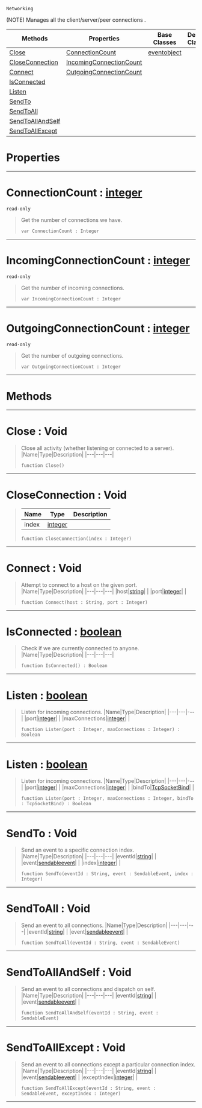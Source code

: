  `Networking`

(NOTE) Manages all the client/server/peer connections .

|Methods|Properties|Base Classes|Derived Classes|
|---|---|---|---|
|[ Close](https://github.com/zeroengineteam/ZeroDocs/blob/master/code_reference/class_reference/tcpsocket.markdown#close-void)|[ ConnectionCount](https://github.com/zeroengineteam/ZeroDocs/blob/master/code_reference/class_reference/tcpsocket.markdown#connectioncount-zero-eng)|[eventobject](https://github.com/zeroengineteam/ZeroDocs/blob/master/code_reference/class_reference/eventobject.markdown)| |
|[ CloseConnection](https://github.com/zeroengineteam/ZeroDocs/blob/master/code_reference/class_reference/tcpsocket.markdown#closeconnection-void)|[ IncomingConnectionCount](https://github.com/zeroengineteam/ZeroDocs/blob/master/code_reference/class_reference/tcpsocket.markdown#incomingconnectioncount)| | |
|[ Connect](https://github.com/zeroengineteam/ZeroDocs/blob/master/code_reference/class_reference/tcpsocket.markdown#connect-void)|[ OutgoingConnectionCount](https://github.com/zeroengineteam/ZeroDocs/blob/master/code_reference/class_reference/tcpsocket.markdown#outgoingconnectioncount)| | |
|[ IsConnected](https://github.com/zeroengineteam/ZeroDocs/blob/master/code_reference/class_reference/tcpsocket.markdown#isconnected-zero-engine)| | | |
|[ Listen](https://github.com/zeroengineteam/ZeroDocs/blob/master/code_reference/class_reference/tcpsocket.markdown#listen-zero-engine-docum)| | | |
|[ SendTo](https://github.com/zeroengineteam/ZeroDocs/blob/master/code_reference/class_reference/tcpsocket.markdown#sendto-void)| | | |
|[ SendToAll](https://github.com/zeroengineteam/ZeroDocs/blob/master/code_reference/class_reference/tcpsocket.markdown#sendtoall-void)| | | |
|[ SendToAllAndSelf](https://github.com/zeroengineteam/ZeroDocs/blob/master/code_reference/class_reference/tcpsocket.markdown#sendtoallandself-void)| | | |
|[ SendToAllExcept](https://github.com/zeroengineteam/ZeroDocs/blob/master/code_reference/class_reference/tcpsocket.markdown#sendtoallexcept-void)| | | |


 #  Properties


---  
 #  ConnectionCount : [integer](https://github.com/zeroengineteam/ZeroDocs/blob/master/code_reference/nada_base_types/integer.markdown)

 `read-only`

> Get the number of connections we have.
> ``` lang=cpp, name=Nada
> var ConnectionCount : Integer


---  
 #  IncomingConnectionCount : [integer](https://github.com/zeroengineteam/ZeroDocs/blob/master/code_reference/nada_base_types/integer.markdown)

 `read-only`

> Get the number of incoming connections.
> ``` lang=cpp, name=Nada
> var IncomingConnectionCount : Integer


---  
 #  OutgoingConnectionCount : [integer](https://github.com/zeroengineteam/ZeroDocs/blob/master/code_reference/nada_base_types/integer.markdown)

 `read-only`

> Get the number of outgoing connections.
> ``` lang=cpp, name=Nada
> var OutgoingConnectionCount : Integer


---  
 #  Methods


---  
 #  Close : Void

> Close all activity (whether listening or connected to a server).
> |Name|Type|Description|
> |---|---|---|
> ``` lang=cpp, name=Nada
> function Close()
> ``` 


---  
 #  CloseConnection : Void

> 
> |Name|Type|Description|
> |---|---|---|
> |index|[integer](https://github.com/zeroengineteam/ZeroDocs/blob/master/code_reference/nada_base_types/integer.markdown)| |
> ``` lang=cpp, name=Nada
> function CloseConnection(index : Integer)
> ``` 


---  
 #  Connect : Void

> Attempt to connect to a host on the given port.
> |Name|Type|Description|
> |---|---|---|
> |host|[string](https://github.com/zeroengineteam/ZeroDocs/blob/master/code_reference/nada_base_types/string.markdown)| |
> |port|[integer](https://github.com/zeroengineteam/ZeroDocs/blob/master/code_reference/nada_base_types/integer.markdown)| |
> ``` lang=cpp, name=Nada
> function Connect(host : String, port : Integer)
> ``` 


---  
 #  IsConnected : [boolean](https://github.com/zeroengineteam/ZeroDocs/blob/master/code_reference/nada_base_types/boolean.markdown)

> Check if we are currently connected to anyone.
> |Name|Type|Description|
> |---|---|---|
> ``` lang=cpp, name=Nada
> function IsConnected() : Boolean
> ``` 


---  
 #  Listen : [boolean](https://github.com/zeroengineteam/ZeroDocs/blob/master/code_reference/nada_base_types/boolean.markdown)

> Listen for incoming connections.
> |Name|Type|Description|
> |---|---|---|
> |port|[integer](https://github.com/zeroengineteam/ZeroDocs/blob/master/code_reference/nada_base_types/integer.markdown)| |
> |maxConnections|[integer](https://github.com/zeroengineteam/ZeroDocs/blob/master/code_reference/nada_base_types/integer.markdown)| |
> ``` lang=cpp, name=Nada
> function Listen(port : Integer, maxConnections : Integer) : Boolean
> ``` 


---  
 #  Listen : [boolean](https://github.com/zeroengineteam/ZeroDocs/blob/master/code_reference/nada_base_types/boolean.markdown)

> Listen for incoming connections.
> |Name|Type|Description|
> |---|---|---|
> |port|[integer](https://github.com/zeroengineteam/ZeroDocs/blob/master/code_reference/nada_base_types/integer.markdown)| |
> |maxConnections|[integer](https://github.com/zeroengineteam/ZeroDocs/blob/master/code_reference/nada_base_types/integer.markdown)| |
> |bindTo|[TcpSocketBind](https://github.com/zeroengineteam/ZeroDocs/blob/master/code_reference/enum_reference.markdown#tcpsocketbind)| |
> ``` lang=cpp, name=Nada
> function Listen(port : Integer, maxConnections : Integer, bindTo : TcpSocketBind) : Boolean
> ``` 


---  
 #  SendTo : Void

> Send an event to a specific connection index.
> |Name|Type|Description|
> |---|---|---|
> |eventId|[string](https://github.com/zeroengineteam/ZeroDocs/blob/master/code_reference/nada_base_types/string.markdown)| |
> |event|[sendableevent](https://github.com/zeroengineteam/ZeroDocs/blob/master/code_reference/class_reference/sendableevent.markdown)| |
> |index|[integer](https://github.com/zeroengineteam/ZeroDocs/blob/master/code_reference/nada_base_types/integer.markdown)| |
> ``` lang=cpp, name=Nada
> function SendTo(eventId : String, event : SendableEvent, index : Integer)
> ``` 


---  
 #  SendToAll : Void

> Send an event to all connections.
> |Name|Type|Description|
> |---|---|---|
> |eventId|[string](https://github.com/zeroengineteam/ZeroDocs/blob/master/code_reference/nada_base_types/string.markdown)| |
> |event|[sendableevent](https://github.com/zeroengineteam/ZeroDocs/blob/master/code_reference/class_reference/sendableevent.markdown)| |
> ``` lang=cpp, name=Nada
> function SendToAll(eventId : String, event : SendableEvent)
> ``` 


---  
 #  SendToAllAndSelf : Void

> Send an event to all connections and dispatch on self.
> |Name|Type|Description|
> |---|---|---|
> |eventId|[string](https://github.com/zeroengineteam/ZeroDocs/blob/master/code_reference/nada_base_types/string.markdown)| |
> |event|[sendableevent](https://github.com/zeroengineteam/ZeroDocs/blob/master/code_reference/class_reference/sendableevent.markdown)| |
> ``` lang=cpp, name=Nada
> function SendToAllAndSelf(eventId : String, event : SendableEvent)
> ``` 


---  
 #  SendToAllExcept : Void

> Send an event to all connections except a particular connection index.
> |Name|Type|Description|
> |---|---|---|
> |eventId|[string](https://github.com/zeroengineteam/ZeroDocs/blob/master/code_reference/nada_base_types/string.markdown)| |
> |event|[sendableevent](https://github.com/zeroengineteam/ZeroDocs/blob/master/code_reference/class_reference/sendableevent.markdown)| |
> |exceptIndex|[integer](https://github.com/zeroengineteam/ZeroDocs/blob/master/code_reference/nada_base_types/integer.markdown)| |
> ``` lang=cpp, name=Nada
> function SendToAllExcept(eventId : String, event : SendableEvent, exceptIndex : Integer)
> ``` 


---  
 

 
